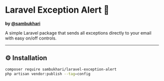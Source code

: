 # Laravel Exception Alert 📩  
**by [@sambukhari](https://github.com/sambukhari)**  

A simple Laravel package that sends all exceptions directly to your email with easy on/off controls.

---

## ⚙️ Installation

```bash
composer require sambukhari/laravel-exception-alert
php artisan vendor:publish --tag=config
